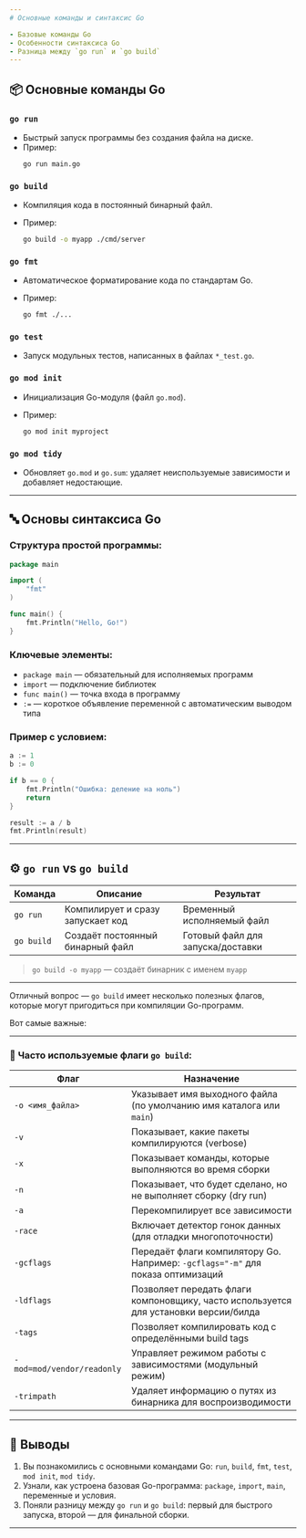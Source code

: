 ```yaml
---
# Основные команды и синтаксис Go

- Базовые команды Go
- Особенности синтаксиса Go
- Разница между `go run` и `go build`
---
```


## 📦 Основные команды Go

### `go run`

- Быстрый запуск программы без создания файла на диске.
- Пример:
  ```bash
  go run main.go
  ```

### `go build`

- Компиляция кода в постоянный бинарный файл.
- Пример:

  ```bash
  go build -o myapp ./cmd/server
  ```

### `go fmt`

- Автоматическое форматирование кода по стандартам Go.
- Пример:

  ```bash
  go fmt ./...
  ```

### `go test`

- Запуск модульных тестов, написанных в файлах `*_test.go`.

### `go mod init`

- Инициализация Go-модуля (файл `go.mod`).
- Пример:

  ```bash
  go mod init myproject
  ```

### `go mod tidy`

- Обновляет `go.mod` и `go.sum`: удаляет неиспользуемые зависимости и добавляет недостающие.

---

## 🔤 Основы синтаксиса Go

### Структура простой программы:

```go
package main

import (
	"fmt"
)

func main() {
	fmt.Println("Hello, Go!")
}
```

### Ключевые элементы:

- `package main` — обязательный для исполняемых программ
- `import` — подключение библиотек
- `func main()` — точка входа в программу
- `:=` — короткое объявление переменной с автоматическим выводом типа

### Пример с условием:

```go
a := 1
b := 0

if b == 0 {
	fmt.Println("Ошибка: деление на ноль")
	return
}

result := a / b
fmt.Println(result)
```

---

## ⚙️ `go run` vs `go build`

| Команда    | Описание                          | Результат                         |
| ---------- | --------------------------------- | --------------------------------- |
| `go run`   | Компилирует и сразу запускает код | Временный исполняемый файл        |
| `go build` | Создаёт постоянный бинарный файл  | Готовый файл для запуска/доставки |

> `go build -o myapp` — создаёт бинарник с именем `myapp`

---

Отличный вопрос — `go build` имеет несколько полезных флагов, которые могут пригодиться при компиляции Go-программ.

Вот самые важные:

---

### 🔧 **Часто используемые флаги `go build`:**

| Флаг                       | Назначение                                                                           |
| -------------------------- | ------------------------------------------------------------------------------------ |
| `-o <имя_файла>`           | Указывает имя выходного файла (по умолчанию имя каталога или `main`)                 |
| `-v`                       | Показывает, какие пакеты компилируются (verbose)                                     |
| `-x`                       | Показывает команды, которые выполняются во время сборки                              |
| `-n`                       | Показывает, что будет сделано, но не выполняет сборку (dry run)                      |
| `-a`                       | Перекомпилирует все зависимости                                                      |
| `-race`                    | Включает детектор гонок данных (для отладки многопоточности)                         |
| `-gcflags`                 | Передаёт флаги компилятору Go. Например: `-gcflags="-m"` для показа оптимизаций      |
| `-ldflags`                 | Позволяет передать флаги компоновщику, часто используется для установки версии/билда |
| `-tags`                    | Позволяет компилировать код с определёнными build tags                               |
| `-mod=mod/vendor/readonly` | Управляет режимом работы с зависимостями (модульный режим)                           |
| `-trimpath`                | Удаляет информацию о путях из бинарника для воспроизводимости                        |

---

## 📌 Выводы

1. Вы познакомились с основными командами Go: `run`, `build`, `fmt`, `test`, `mod init`, `mod tidy`.
2. Узнали, как устроена базовая Go-программа: `package`, `import`, `main`, переменные и условия.
3. Поняли разницу между `go run` и `go build`: первый для быстрого запуска, второй — для финальной сборки.

---
